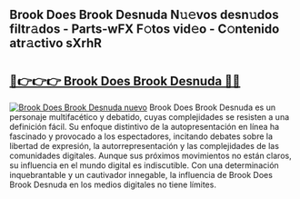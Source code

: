 ## Brook Does Brook Desnuda N𝚞𝚎vos desn𝚞dos filtr𝚊dos - Parts-wFX F𝚘tos vid𝚎o - C𝚘ntenido atr𝚊ctivo sXrhR

# <h2><a href="http://mb3lbe.tromn.icu/?c=Brook+Does+Brook+Desnuda">🔗👉👉👉 Brook Does Brook Desnuda 🔗🔗</a></h2>

[![Brook Does Brook Desnuda nuevo](https://i.imgur.com/pEAQMta.gif)](http://mb3lbe.tromn.icu/?c=Brook+Does+Brook+Desnuda)
Brook Does Brook Desnuda es un personaje multifacético y debatido, cuyas complejidades se resisten a una definición fácil.  Su enfoque distintivo de la autopresentación en línea ha fascinado y provocado a los espectadores, incitando debates sobre la libertad de expresión, la autorrepresentación y las complejidades de las comunidades digitales. Aunque sus próximos movimientos no están claros, su influencia en el mundo digital es indiscutible. Con una determinación inquebrantable y un cautivador innegable, la influencia de Brook Does Brook Desnuda en los medios digitales no tiene límites.
